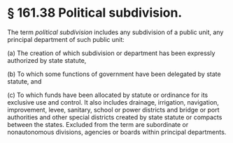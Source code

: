 # § 161.38   Political subdivision.

The term *political subdivision* includes any subdivision of a public unit, any principal department of such public unit:


(a) The creation of which subdivision or department has been expressly authorized by state statute,


(b) To which some functions of government have been delegated by state statute, and


(c) To which funds have been allocated by statute or ordinance for its exclusive use and control. It also includes drainage, irrigation, navigation, improvement, levee, sanitary, school or power districts and bridge or port authorities and other special districts created by state statute or compacts between the states. Excluded from the term are subordinate or nonautonomous divisions, agencies or boards within principal departments.




